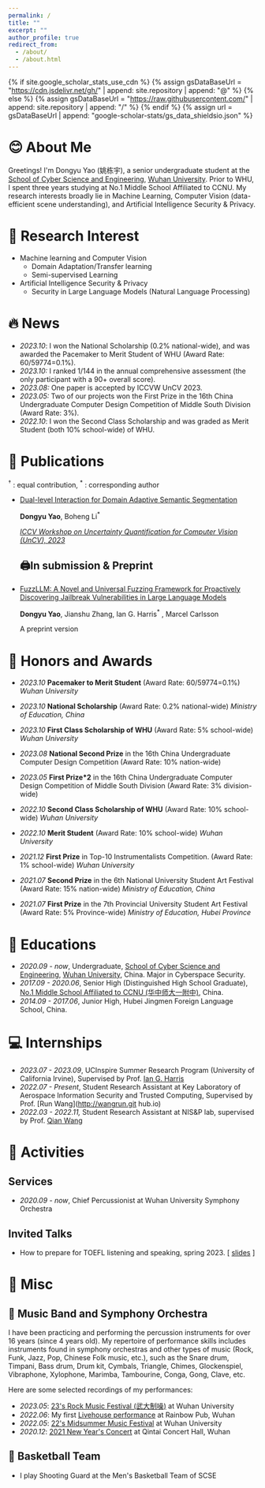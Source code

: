 ```yaml
---
permalink: /
title: ""
excerpt: ""
author_profile: true
redirect_from: 
  - /about/
  - /about.html
---
```

{% if site.google_scholar_stats_use_cdn %}
{% assign gsDataBaseUrl = "https://cdn.jsdelivr.net/gh/" | append: site.repository | append: "@" %}
{% else %}
{% assign gsDataBaseUrl = "https://raw.githubusercontent.com/" | append: site.repository | append: "/" %}
{% endif %}
{% assign url = gsDataBaseUrl | append: "google-scholar-stats/gs_data_shieldsio.json" %}

<span class='anchor' id='about-me'></span>

# 😊 About Me

Greetings!
I'm Dongyu Yao (姚栋宇), a senior undergraduate student at the [School of Cyber Science and Engineering](http://cse.whu.edu.cn/index.htm), [Wuhan University](https://www.whu.edu.cn/).  Prior to WHU, I spent three years studying at No.1 Middle School Affiliated to CCNU. My research interests broadly lie in Machine Learning, Computer Vision (data-efficient scene understanding), and Artificial Intelligence Security & Privacy.

# 🔬 Research Interest

- Machine learning and Computer Vision
  - Domain Adaptation/Transfer learning
  - Semi-supervised Learning
- Artificial Intelligence Security & Privacy
  - Security in Large Language Models (Natural Language Processing)

# 🔥 News

- *2023.10*: I won the National Scholarship (0.2% national-wide), and was awarded the Pacemaker to Merit Student of WHU (Award Rate: 60/59774=0.1%).
- *2023.10:* I ranked 1/144 in the annual comprehensive assessment (the only participant with a 90+ overall score).
- *2023.08:* One paper is accepted by ICCVW UnCV 2023.
- *2023.05:* Two of our projects won the First Prize in the 16th China Undergraduate Computer Design Competition of Middle South Division (Award Rate: 3%).
- *2022.10*: I won the Second Class Scholarship and was graded as Merit Student (both 10% school-wide) of WHU.

# 📝 Publications

<sup>&dagger;</sup> : equal contribution, <sup>*</sup> : corresponding author

- [Dual-level Interaction for Domain Adaptive Semantic Segmentation](https://openaccess.thecvf.com/content/ICCV2023W/UnCV/html/Yao_Dual-Level_Interaction_for_Domain_Adaptive_Semantic_Segmentation_ICCVW_2023_paper.html)

  **Dongyu Yao**, Boheng Li<sup>*</sup>

  [*ICCV Workshop on Uncertainty Quantification for Computer Vision (UnCV), 2023*](https://uncv2023.github.io/papers/)

  ## 🖨️In submission & Preprint
- [FuzzLLM: A Novel and Universal Fuzzing Framework for Proactively Discovering Jailbreak Vulnerabilities in Large Language Models](https://arxiv.org/abs/2309.05274)

  **Dongyu Yao**, Jianshu Zhang, Ian G. Harris<sup>*</sup> , Marcel Carlsson

  A preprint version

# 🏅 Honors and Awards

- *2023.10* **Pacemaker to Merit Student** (Award Rate: 60/59774=0.1%) *Wuhan University*

- *2023.10* **National Scholarship** (Award Rate: 0.2% national-wide) *Ministry of Education, China*
- *2023.10* **First Class Scholarship of WHU** (Award Rate: 5% school-wide) *Wuhan University*
- *2023.08* **National Second Prize** in the 16th China Undergraduate Computer Design Competition (Award Rate: 10% nation-wide)
- *2023.05* **First Prize*2** in the 16th China Undergraduate Computer Design Competition of Middle South Division (Award Rate: 3% division-wide)
- *2022.10* **Second Class Scholarship of WHU** (Award Rate: 10% school-wide) *Wuhan University*
- *2022.10* **Merit Student** (Award Rate: 10% school-wide) *Wuhan University*
- *2021.12* **First Prize** in Top-10 Instrumentalists Competition. (Award Rate: 1% school-wide) *Wuhan University*
- *2021.07* **Second Prize** in the 6th National University Student Art Festival (Award Rate: 15% nation-wide) *Ministry of Education, China*
- *2021.07* **First Prize** in the 7th Provincial University Student Art Festival (Award Rate: 5% Province-wide) *Ministry of Education, Hubei Province*

# 📖 Educations

- *2020.09 - now*, Undergraduate, [School of Cyber Science and Engineering](http://cse.whu.edu.cn/index.htm), [Wuhan University](https://www.whu.edu.cn/), China. Major in Cyberspace Security.
- *2017.09 - 2020.06*, Senior High (Distinguished High School Graduate), [No.1 Middle School Affiliated to CCNU (华中师大一附中)](http://www.hzsdyfz.com.cn/Default.aspx), China.
- *2014.09 - 2017.06*, Junior High, Hubei Jingmen Foreign Language School, China.

# 💻 Internships

- *2023.07 - 2023.09*, UCInspire Summer Research Program (University of California Irvine), Supervised by Prof. [Ian G. Harris](https://www.ics.uci.edu/~harris/index.html)
- *2022.07 - Present*, Student Research Assistant at Key Laboratory of Aerospace Information Security and Trusted Computing, Supervised by Prof. [Run Wang](http://wangrun.git
  hub.io)
- *2022.03 - 2022.11,* Student Research Assistant at NIS&P lab, supervised by Prof. [Qian Wang](http://nisplab.whu.edu.cn/people.html)

# 🎢 Activities

## Services

- *2020.09 - now*, Chief Percussionist at Wuhan University Symphony Orchestra

## Invited Talks

- How to prepare for TOEFL listening and speaking, spring 2023. [ [slides](..\slides\托福听力口语分享.pdf) ]

# 🍲 Misc

## 🥁 Music Band and Symphony Orchestra

I have been practicing and performing the percussion instruments  for over 16 years (since 4 years old). My repertoire of performance skills includes instruments found in symphony orchestras and other types of music (Rock, Funk, Jazz, Pop, Chinese Folk music, etc.), such as the Snare drum, Timpani, Bass drum, Drum kit, Cymbals, Triangle, Chimes, Glockenspiel, Vibraphone, Xylophone, Marimba, Tambourine, Conga, Gong, Clave, etc.

Here are some selected recordings of my performances:

- *2023.05*: [23&#39;s Rock Music Festival (武大制噪)](https://www.bilibili.com/video/BV1TP411X7Xo/) at Wuhan University
- *2022.06*: My first [Livehouse performance](https://www.bilibili.com/video/BV1sv4y1g7qN/?share_source=copy_web&vd_source=8f0429a3bfdcc372918b74988b4ea093) at Rainbow Pub, Wuhan
- *2022.05*: [22&#39;s Midsummer Music Festival](https://www.bilibili.com/video/BV1qr4y1E7sh/?share_source=copy_web&vd_source=8f0429a3bfdcc372918b74988b4ea093) at Wuhan University
- *2020.12*: [2021 New Year&#39;s Concert](https://www.bilibili.com/video/BV1Qp4y1q7yd/?share_source=copy_web&vd_source=8f0429a3bfdcc372918b74988b4ea093) at Qintai Concert Hall, Wuhan

## 🏀 Basketball Team

- I play Shooting Guard at the Men's Basketball Team of SCSE

